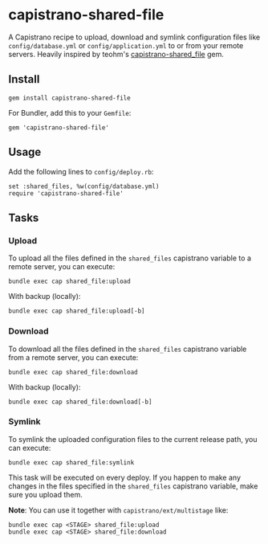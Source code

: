 # capistrano-shared-file
A Capistrano recipe to upload, download and symlink configuration files like `config/database.yml` or `config/application.yml` to or from your remote servers. Heavily inspired by teohm's [capistrano-shared_file](https://github.com/teohm/capistrano-shared_file) gem.

## Install

    gem install capistrano-shared-file

For Bundler, add this to your `Gemfile`:

    gem 'capistrano-shared-file'

## Usage

Add the following lines to `config/deploy.rb`:

    set :shared_files, %w(config/database.yml)
    require 'capistrano-shared-file'

## Tasks

### Upload

To upload all the files defined in the `shared_files` capistrano variable to a remote server, you can execute:

    bundle exec cap shared_file:upload

With backup (locally):

    bundle exec cap shared_file:upload[-b]

### Download

To download all the files defined in the `shared_files` capistrano variable from a remote server, you can execute:

    bundle exec cap shared_file:download

With backup (locally):

    bundle exec cap shared_file:download[-b]
    
### Symlink

To symlink the uploaded configuration files to the current release path, you can execute:

    bundle exec cap shared_file:symlink
    
This task will be executed on every deploy. If you happen to make any changes in the files specified in the `shared_files` capistrano variable, make sure you upload them.

**Note**: You can use it together with `capistrano/ext/multistage` like:

    bundle exec cap <STAGE> shared_file:upload
    bundle exec cap <STAGE> shared_file:download
